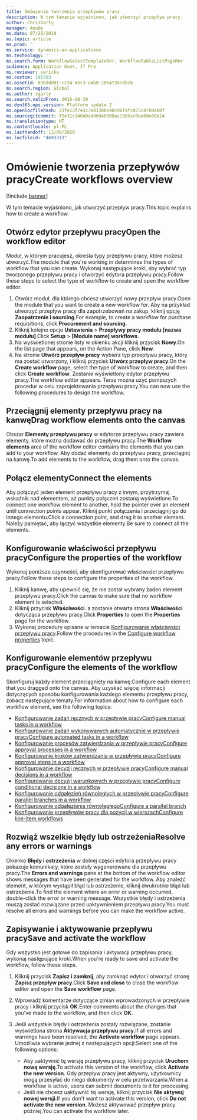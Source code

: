 ```yaml
---
title: Omówienie tworzenia przepływów pracy
description: W tym temacie wyjaśniono, jak utworzyć przepływ pracy.
author: ChrisGarty
manager: AnnBe
ms.date: 07/25/2019
ms.topic: article
ms.prod: ''
ms.service: dynamics-ax-applications
ms.technology: ''
ms.search.form: WorkflowSelectTemplateRnr, WorkflowTableListPageRnr
audience: Application User, IT Pro
ms.reviewer: sericks
ms.custom: 195583
ms.assetid: 836ddd01-cc34-45c3-a4b0-20647357dbc6
ms.search.region: Global
ms.author: cgarty
ms.search.validFrom: 2016-08-30
ms.dyn365.ops.version: Platform update 2
ms.openlocfilehash: 23fe13f7e3c7e8138b690c96fafc075c4700a60f
ms.sourcegitcommit: f5e31c34640add6d40308ac1365cc0ee60e60e24
ms.translationtype: HT
ms.contentlocale: pl-PL
ms.lasthandoff: 12/08/2020
ms.locfileid: "4693313"
---
```

# <a name="create-workflows-overview"></a><span data-ttu-id="0d168-103">Omówienie tworzenia przepływów pracy</span><span class="sxs-lookup"><span data-stu-id="0d168-103">Create workflows overview</span></span>

[!include [banner](../includes/banner.md)]

<span data-ttu-id="0d168-104">W tym temacie wyjaśniono, jak utworzyć przepływ pracy.</span><span class="sxs-lookup"><span data-stu-id="0d168-104">This topic explains how to create a workflow.</span></span>

## <a name="open-the-workflow-editor"></a><span data-ttu-id="0d168-105">Otwórz edytor przepływu pracy</span><span class="sxs-lookup"><span data-stu-id="0d168-105">Open the workflow editor</span></span>

<span data-ttu-id="0d168-106">Moduł, w którym pracujesz, określa typy przepływu pracy, które możesz utworzyć.</span><span class="sxs-lookup"><span data-stu-id="0d168-106">The module that you're working in determines the types of workflow that you can create.</span></span> <span data-ttu-id="0d168-107">Wykonaj następujące kroki, aby wybrać typ tworzonego przepływu pracy i otworzyć edytora przepływu pracy.</span><span class="sxs-lookup"><span data-stu-id="0d168-107">Follow these steps to select the type of workflow to create and open the workflow editor.</span></span>

1. <span data-ttu-id="0d168-108">Otwórz moduł, dla którego chcesz utworzyć nowy przepływ pracy.</span><span class="sxs-lookup"><span data-stu-id="0d168-108">Open the module that you want to create a new workflow for.</span></span> <span data-ttu-id="0d168-109">Aby na przykład utworzyć przepływ pracy dla zapotrzebowań na zakup, kliknij opcję **Zaopatrzenie i sourcing**.</span><span class="sxs-lookup"><span data-stu-id="0d168-109">For example, to create a workflow for purchase requisitions, click **Procurement and sourcing**.</span></span>
2. <span data-ttu-id="0d168-110">Kliknij kolejno opcje **Ustawienia** &gt; **Przepływy pracy modułu \[nazwa modułu\]**.</span><span class="sxs-lookup"><span data-stu-id="0d168-110">Click **Setup** &gt; **\[Module name\] workflows**.</span></span>
3. <span data-ttu-id="0d168-111">Na wyświetlonej stronie listy w okienku akcji kliknij przycisk **Nowy**.</span><span class="sxs-lookup"><span data-stu-id="0d168-111">On the list page that appears, on the Action Pane, click **New**.</span></span>
4. <span data-ttu-id="0d168-112">Na stronie **Utwórz przepływ pracy** wybierz typ przepływu pracy, który ma zostać utworzony, i kliknij przycisk **Utwórz przepływ pracy**.</span><span class="sxs-lookup"><span data-stu-id="0d168-112">On the **Create workflow** page, select the type of workflow to create, and then click **Create workflow**.</span></span> <span data-ttu-id="0d168-113">Zostanie wyświetlony edytor przepływu pracy.</span><span class="sxs-lookup"><span data-stu-id="0d168-113">The workflow editor appears.</span></span> <span data-ttu-id="0d168-114">Teraz można użyć poniższych procedur w celu zaprojektowania przepływu pracy.</span><span class="sxs-lookup"><span data-stu-id="0d168-114">You can now use the following procedures to design the workflow.</span></span>

## <a name="drag-workflow-elements-onto-the-canvas"></a><span data-ttu-id="0d168-115">Przeciągnij elementy przepływu pracy na kanwę</span><span class="sxs-lookup"><span data-stu-id="0d168-115">Drag workflow elements onto the canvas</span></span>

<span data-ttu-id="0d168-116">Obszar **Elementy przepływu pracy** w edytorze przepływu pracy zawiera elementy, które można dodawać do przepływu pracy.</span><span class="sxs-lookup"><span data-stu-id="0d168-116">The **Workflow elements** area of the workflow editor contains the elements that you can add to your workflow.</span></span> <span data-ttu-id="0d168-117">Aby dodać elementy do przepływu pracy, przeciągnij na kanwę.</span><span class="sxs-lookup"><span data-stu-id="0d168-117">To add elements to the workflow, drag them onto the canvas.</span></span>

## <a name="connect-the-elements"></a><span data-ttu-id="0d168-118">Połącz elementy</span><span class="sxs-lookup"><span data-stu-id="0d168-118">Connect the elements</span></span>

<span data-ttu-id="0d168-119">Aby połączyć jeden element przepływu pracy z innym, przytrzymaj wskaźnik nad elementem, aż punkty połączeń zostaną wyświetlone.</span><span class="sxs-lookup"><span data-stu-id="0d168-119">To connect one workflow element to another, hold the pointer over an element until connection points appear.</span></span> <span data-ttu-id="0d168-120">Kliknij punkt połączenia i przeciągnij go do innego elementu.</span><span class="sxs-lookup"><span data-stu-id="0d168-120">Click a connection point, and drag it to another element.</span></span> <span data-ttu-id="0d168-121">Należy pamiętać, aby łączyć wszystkie elementy.</span><span class="sxs-lookup"><span data-stu-id="0d168-121">Be sure to connect all the elements.</span></span>

## <a name="configure-the-properties-of-the-workflow"></a><span data-ttu-id="0d168-122">Konfigurowanie właściwości przepływu pracy</span><span class="sxs-lookup"><span data-stu-id="0d168-122">Configure the properties of the workflow</span></span>

<span data-ttu-id="0d168-123">Wykonaj poniższe czynności, aby skonfigurować właściwości przepływu pracy.</span><span class="sxs-lookup"><span data-stu-id="0d168-123">Follow these steps to configure the properties of the workflow.</span></span>

1. <span data-ttu-id="0d168-124">Kliknij kanwę, aby upewnić się, że nie został wybrany żaden element przepływu pracy.</span><span class="sxs-lookup"><span data-stu-id="0d168-124">Click the canvas to make sure that no workflow element is selected.</span></span>
2. <span data-ttu-id="0d168-125">Kliknij przycisk **Właściwości**. a zostanie otwarta strona **Właściwości** dotycząca przepływu pracy.</span><span class="sxs-lookup"><span data-stu-id="0d168-125">Click **Properties** to open the **Properties** page for the workflow.</span></span>
3. <span data-ttu-id="0d168-126">Wykonaj procedury opisane w temacie [Konfigurowanie właściwości przepływu pracy](configure-workflow-properties.md).</span><span class="sxs-lookup"><span data-stu-id="0d168-126">Follow the procedures in the [Configure workflow properties](configure-workflow-properties.md) topic.</span></span>

## <a name="configure-the-elements-of-the-workflow"></a><span data-ttu-id="0d168-127">Konfigurowanie elementów przepływu pracy</span><span class="sxs-lookup"><span data-stu-id="0d168-127">Configure the elements of the workflow</span></span>

<span data-ttu-id="0d168-128">Skonfiguruj każdy element przeciągnięty na kanwę.</span><span class="sxs-lookup"><span data-stu-id="0d168-128">Configure each element that you dragged onto the canvas.</span></span> <span data-ttu-id="0d168-129">Aby uzyskać więcej informacji dotyczących sposobu konfigurowania każdego elementu przepływu pracy, zobacz następujące tematy.</span><span class="sxs-lookup"><span data-stu-id="0d168-129">For information about how to configure each workflow element, see the following topics:</span></span>

- [<span data-ttu-id="0d168-130">Konfigurowanie zadań ręcznych w przepływie pracy</span><span class="sxs-lookup"><span data-stu-id="0d168-130">Configure manual tasks in a workflow</span></span>](configure-manual-task-workflow.md)
- [<span data-ttu-id="0d168-131">Konfigurowanie zadań wykonywanych automatycznie w przepływie pracy</span><span class="sxs-lookup"><span data-stu-id="0d168-131">Configure automated tasks in a workflow</span></span>](configure-automated-task-workflow.md)
- [<span data-ttu-id="0d168-132">Konfigurowanie procesów zatwierdzania w przepływie pracy</span><span class="sxs-lookup"><span data-stu-id="0d168-132">Configure approval processes in a workflow</span></span>](configure-approval-process-workflow.md)
- [<span data-ttu-id="0d168-133">Konfigurowanie kroków zatwierdzania w przepływie pracy</span><span class="sxs-lookup"><span data-stu-id="0d168-133">Configure approval steps in a workflow</span></span>](configure-approval-step-workflow.md)
- [<span data-ttu-id="0d168-134">Konfigurowanie decyzji ręcznych w przepływie pracy</span><span class="sxs-lookup"><span data-stu-id="0d168-134">Configure manual decisions in a workflow</span></span>](configure-manual-decision-workflow.md)
- [<span data-ttu-id="0d168-135">Konfigurowanie decyzji warunkowych w przepływie pracy</span><span class="sxs-lookup"><span data-stu-id="0d168-135">Configure conditional decisions in a workflow</span></span>](configure-conditional-decision-workflow.md)
- [<span data-ttu-id="0d168-136">Konfigurowanie odgałęzień równoległych w przepływie pracy</span><span class="sxs-lookup"><span data-stu-id="0d168-136">Configure parallel branches in a workflow</span></span>](configure-parallel-activity-workflow.md)
- [<span data-ttu-id="0d168-137">Konfigurowanie odgałęzienia równoległego</span><span class="sxs-lookup"><span data-stu-id="0d168-137">Configure a parallel branch</span></span>](configure-parallel-branch-workflow.md)
- [<span data-ttu-id="0d168-138">Konfigurowanie przepływów pracy dla pozycji w wierszach</span><span class="sxs-lookup"><span data-stu-id="0d168-138">Configure line-item workflows</span></span>](configure-line-item-workflow.md)

## <a name="resolve-any-errors-or-warnings"></a><span data-ttu-id="0d168-139">Rozwiąż wszelkie błędy lub ostrzeżenia</span><span class="sxs-lookup"><span data-stu-id="0d168-139">Resolve any errors or warnings</span></span>

<span data-ttu-id="0d168-140">Okienko **Błędy i ostrzeżenia** w dolnej części edytora przepływu pracy pokazuje komunikaty, które zostały wygenerowane dla przepływu pracy.</span><span class="sxs-lookup"><span data-stu-id="0d168-140">The **Errors and warnings** pane at the bottom of the workflow editor shows messages that have been generated for the workflow.</span></span> <span data-ttu-id="0d168-141">Aby znaleźć element, w którym wystąpił błąd lub ostrzeżenie, kliknij dwukrotnie błąd lub ostrzeżenie.</span><span class="sxs-lookup"><span data-stu-id="0d168-141">To find the element where an error or warning occurred, double-click the error or warning message.</span></span> <span data-ttu-id="0d168-142">Wszystkie błędy i ostrzeżenia muszą zostać rozwiązane przed uaktywnieniem przepływu pracy.</span><span class="sxs-lookup"><span data-stu-id="0d168-142">You must resolve all errors and warnings before you can make the workflow active.</span></span>

## <a name="save-and-activate-the-workflow"></a><span data-ttu-id="0d168-143">Zapisywanie i aktywowanie przepływu pracy</span><span class="sxs-lookup"><span data-stu-id="0d168-143">Save and activate the workflow</span></span>

<span data-ttu-id="0d168-144">Gdy wszystko jest gotowe do zapisania i aktywacji przepływu pracy, wykonaj następujące kroki.</span><span class="sxs-lookup"><span data-stu-id="0d168-144">When you're ready to save and activate the workflow, follow these steps.</span></span>

1. <span data-ttu-id="0d168-145">Kliknij przycisk **Zapisz i zamknij**, aby zamknąć edytor i otworzyć stronę **Zapisz przepływ pracy**.</span><span class="sxs-lookup"><span data-stu-id="0d168-145">Click **Save and close** to close the workflow editor and open the **Save workflow** page.</span></span>
2. <span data-ttu-id="0d168-146">Wprowadź komentarze dotyczące zmian wprowadzonych w przepływie pracy i kliknij przycisk **OK**.</span><span class="sxs-lookup"><span data-stu-id="0d168-146">Enter comments about the changes that you've made to the workflow, and then click **OK**.</span></span>
3. <span data-ttu-id="0d168-147">Jeśli wszystkie błędy i ostrzeżenia zostały rozwiązane, zostanie wyświetlona strona **Aktywacja przepływu pracy**.</span><span class="sxs-lookup"><span data-stu-id="0d168-147">If all errors and warnings have been resolved, the **Activate workflow** page appears.</span></span> <span data-ttu-id="0d168-148">Umożliwia wybranie jednej z następujących opcji:</span><span class="sxs-lookup"><span data-stu-id="0d168-148">Select one of the following options:</span></span>

    - <span data-ttu-id="0d168-149">Aby uaktywnić tę wersję przepływu pracy, kliknij przycisk **Uruchom nową wersję**.</span><span class="sxs-lookup"><span data-stu-id="0d168-149">To activate this version of the workflow, click **Activate the new version**.</span></span> <span data-ttu-id="0d168-150">Gdy przepływ pracy jest aktywny, użytkownicy mogą przesyłać do niego dokumenty w celu przetwarzania.</span><span class="sxs-lookup"><span data-stu-id="0d168-150">When a workflow is active, users can submit documents to it for processing.</span></span>
    - <span data-ttu-id="0d168-151">Jeśli nie chcesz uaktywnić tej wersję, kliknij przycisk **Nie aktywuj nowej wersji**.</span><span class="sxs-lookup"><span data-stu-id="0d168-151">If you don't want to activate this version, click **Do not activate the new version**.</span></span> <span data-ttu-id="0d168-152">Możesz aktywować przepływ pracy później.</span><span class="sxs-lookup"><span data-stu-id="0d168-152">You can activate the workflow later.</span></span>
